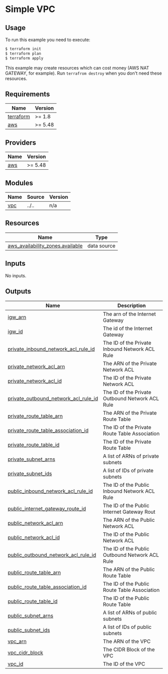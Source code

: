 # Simple VPC
## Usage
To run this example you need to execute:
```bash
$ terraform init
$ terraform plan
$ terraform apply
````
This example may create resources which can cost money (AWS NAT GATEWAY, for example). Run `terrafrom destroy` when you don't need these resources.
<!-- BEGINNING OF PRE-COMMIT-TERRAFORM DOCS HOOK -->
## Requirements

| Name | Version |
|------|---------|
| <a name="requirement_terraform"></a> [terraform](#requirement\_terraform) | >= 1.8 |
| <a name="requirement_aws"></a> [aws](#requirement\_aws) | >= 5.48 |

## Providers

| Name | Version |
|------|---------|
| <a name="provider_aws"></a> [aws](#provider\_aws) | >= 5.48 |

## Modules

| Name | Source | Version |
|------|--------|---------|
| <a name="module_vpc"></a> [vpc](#module\_vpc) | ../.. | n/a |

## Resources

| Name | Type |
|------|------|
| [aws_availability_zones.available](https://registry.terraform.io/providers/hashicorp/aws/latest/docs/data-sources/availability_zones) | data source |

## Inputs

No inputs.

## Outputs

| Name | Description |
|------|-------------|
| <a name="output_igw_arn"></a> [igw\_arn](#output\_igw\_arn) | The arn of the Internet Gateway |
| <a name="output_igw_id"></a> [igw\_id](#output\_igw\_id) | The id of the Internet Gateway |
| <a name="output_private_inbound_network_acl_rule_id"></a> [private\_inbound\_network\_acl\_rule\_id](#output\_private\_inbound\_network\_acl\_rule\_id) | The ID of the Private Inbound Network ACL Rule |
| <a name="output_private_network_acl_arn"></a> [private\_network\_acl\_arn](#output\_private\_network\_acl\_arn) | The ARN of the Private Network ACL |
| <a name="output_private_network_acl_id"></a> [private\_network\_acl\_id](#output\_private\_network\_acl\_id) | The ID of the Private Network ACL |
| <a name="output_private_outbound_network_acl_rule_id"></a> [private\_outbound\_network\_acl\_rule\_id](#output\_private\_outbound\_network\_acl\_rule\_id) | The ID of the Private Outbound Network ACL Rule |
| <a name="output_private_route_table_arn"></a> [private\_route\_table\_arn](#output\_private\_route\_table\_arn) | The ARN of the Private Route Table |
| <a name="output_private_route_table_association_id"></a> [private\_route\_table\_association\_id](#output\_private\_route\_table\_association\_id) | The ID of the Private Route Table Association |
| <a name="output_private_route_table_id"></a> [private\_route\_table\_id](#output\_private\_route\_table\_id) | The ID of the Private Route Table |
| <a name="output_private_subnet_arns"></a> [private\_subnet\_arns](#output\_private\_subnet\_arns) | A list of ARNs of private subnets |
| <a name="output_private_subnet_ids"></a> [private\_subnet\_ids](#output\_private\_subnet\_ids) | A list of IDs of private subnets |
| <a name="output_public_inbound_network_acl_rule_id"></a> [public\_inbound\_network\_acl\_rule\_id](#output\_public\_inbound\_network\_acl\_rule\_id) | The ID of the Public Inbound Network ACL Rule |
| <a name="output_public_internet_gateway_route_id"></a> [public\_internet\_gateway\_route\_id](#output\_public\_internet\_gateway\_route\_id) | The ID of the Public Internet Gateway Rout |
| <a name="output_public_network_acl_arn"></a> [public\_network\_acl\_arn](#output\_public\_network\_acl\_arn) | The ARN of the Public Network ACL |
| <a name="output_public_network_acl_id"></a> [public\_network\_acl\_id](#output\_public\_network\_acl\_id) | The ID of the Public Network ACL |
| <a name="output_public_outbound_network_acl_rule_id"></a> [public\_outbound\_network\_acl\_rule\_id](#output\_public\_outbound\_network\_acl\_rule\_id) | The ID of the Public Outbound Network ACL Rule |
| <a name="output_public_route_table_arn"></a> [public\_route\_table\_arn](#output\_public\_route\_table\_arn) | The ARN of the Public Route Table |
| <a name="output_public_route_table_association_id"></a> [public\_route\_table\_association\_id](#output\_public\_route\_table\_association\_id) | The ID of the Public Route Table Association |
| <a name="output_public_route_table_id"></a> [public\_route\_table\_id](#output\_public\_route\_table\_id) | The ID of the Public Route Table |
| <a name="output_public_subnet_arns"></a> [public\_subnet\_arns](#output\_public\_subnet\_arns) | A list of ARNs of public subnets |
| <a name="output_public_subnet_ids"></a> [public\_subnet\_ids](#output\_public\_subnet\_ids) | A list of IDs of public subnets |
| <a name="output_vpc_arn"></a> [vpc\_arn](#output\_vpc\_arn) | The ARN of the VPC |
| <a name="output_vpc_cidr_block"></a> [vpc\_cidr\_block](#output\_vpc\_cidr\_block) | The CIDR Block of the VPC |
| <a name="output_vpc_id"></a> [vpc\_id](#output\_vpc\_id) | The ID of the VPC |
<!-- END OF PRE-COMMIT-TERRAFORM DOCS HOOK -->
